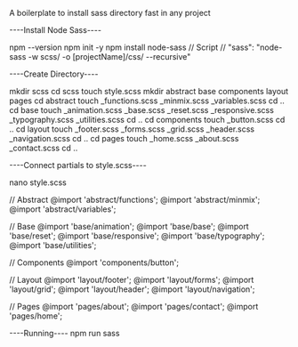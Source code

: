 A boilerplate to install sass directory fast in any project

----Install Node Sass----

npm --version
npm init -y
npm install node-sass
// Script //
"sass": "node-sass -w scss/ -o [projectName]/css/ --recursive"

----Create Directory----

mkdir scss
cd scss
touch style.scss
mkdir abstract base components layout pages
cd abstract
touch _functions.scss _minmix.scss _variables.scss
cd ..
cd base
touch _animation.scss _base.scss _reset.scss _responsive.scss _typography.scss _utilities.scss
cd ..
cd components
touch _button.scss
cd ..
cd layout
touch _footer.scss _forms.scss _grid.scss _header.scss _navigation.scss 
cd ..
cd pages
touch _home.scss _about.scss _contact.scss
cd ..

----Connect partials to style.scss----

nano style.scss

// Abstract
@import 'abstract/functions';
@import 'abstract/minmix';
@import 'abstract/variables';

// Base
@import 'base/animation';
@import 'base/base';
@import 'base/reset';
@import 'base/responsive';
@import 'base/typography';
@import 'base/utilities';

// Components
@import 'components/button';

// Layout
@import 'layout/footer';
@import 'layout/forms';
@import 'layout/grid';
@import 'layout/header';
@import 'layout/navigation';

// Pages
@import 'pages/about';
@import 'pages/contact';
@import 'pages/home';

----Running----
npm run sass
